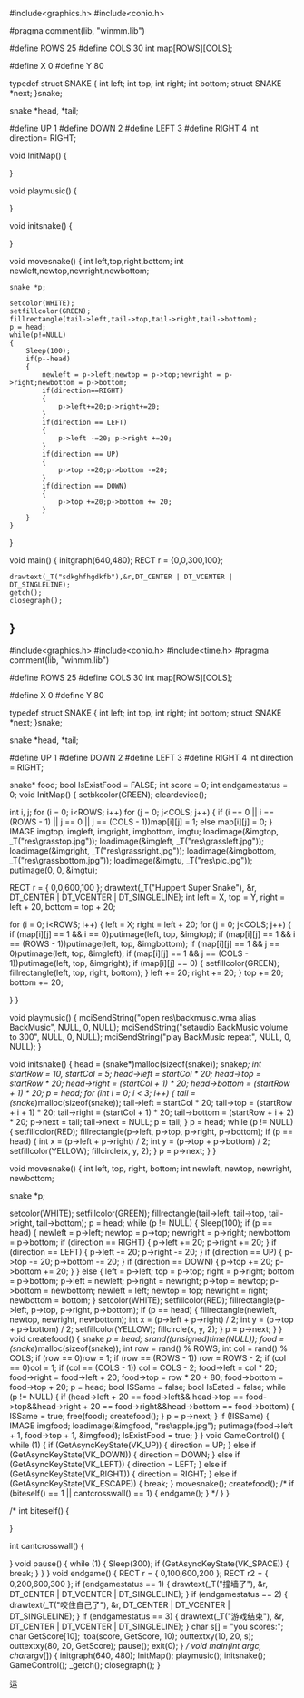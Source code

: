 #include<graphics.h>
#include<conio.h>

#pragma comment(lib, "winmm.lib")

#define ROWS 25
#define COLS 30
int map[ROWS][COLS];

#define X 0
#define Y 80

typedef struct SNAKE
{
	int left;
	int top;
	int right;
	int bottom;
	struct SNAKE *next;
}snake;

snake *head, *tail;

#define UP 1
#define DOWN 2
#define LEFT 3
#define RIGHT 4
int direction= RIGHT;

void InitMap()
{
	
}

void playmusic()
{
	
}

void initsnake()
{

}

void movesnake()
{
	int left,top,right,bottom;
	int newleft,newtop,newright,newbottom;

	snake *p;

	setcolor(WHITE);
	setfillcolor(GREEN);
	fillrectangle(tail->left,tail->top,tail->right,tail->bottom);
	p = head;
	while(p!=NULL)
	{
		Sleep(100);
		if(p--head)
		{
			newleft = p->left;newtop = p->top;newright = p->right;newbottom = p->bottom;
			if(direction==RIGHT)
			{
				p->left+=20;p->right+=20;
			}
			if(direction == LEFT)
			{
				p->left -=20; p->right +=20;
			}
			if(direction == UP)
			{
				p->top -=20;p->bottom -=20;
			}
			if(direction == DOWN)
			{
				p->top +=20;p->bottom += 20;
			}
		}
	}
}

void main()
{
	initgraph(640,480);
	RECT r = {0,0,300,100};
	
	drawtext(_T("sdkghfhgdkfb"),&r,DT_CENTER | DT_VCENTER | DT_SINGLELINE);
	getch();
	closegraph();
}
-----------------
#include<graphics.h>
#include<conio.h>
#include<time.h>
#pragma comment(lib, "winmm.lib")

#define ROWS 25
#define COLS 30
int map[ROWS][COLS];

#define X 0
#define Y 80

typedef struct SNAKE
{
int left;
int top;
int right;
int bottom;
struct SNAKE *next;
}snake;

snake *head, *tail;

#define UP 1
#define DOWN 2
#define LEFT 3
#define RIGHT 4
int direction = RIGHT;

snake* food;
bool IsExistFood = FALSE;
int score = 0;
int endgamestatus = 0;
void InitMap()
{
setbkcolor(GREEN);
cleardevice();


int i, j;
for (i = 0; i<ROWS; i++)
for (j = 0; j<COLS; j++)
{
if (i == 0 || i == (ROWS - 1) || j == 0 || j == (COLS - 1))map[i][j] = 1;
else map[i][j] = 0;
}
IMAGE imgtop, imgleft, imgright, imgbottom, imgtu;
loadimage(&imgtop, _T("res\\grasstop.jpg"));
loadimage(&imgleft, _T("res\\grassleft.jpg"));
loadimage(&imgright, _T("res\\grassright.jpg"));
loadimage(&imgbottom, _T("res\\grassbottom.jpg"));
loadimage(&imgtu, _T("res\\pic.jpg"));
putimage(0, 0, &imgtu);

RECT r = { 0,0,600,100 };
drawtext(_T("Huppert Super Snake"), &r, DT_CENTER | DT_VCENTER | DT_SINGLELINE);
int left = X, top = Y, right = left + 20, bottom = top + 20;

for (i = 0; i<ROWS; i++)
{
left = X; right = left + 20;
for (j = 0; j<COLS; j++)
{
if (map[i][j] == 1 && i == 0)putimage(left, top, &imgtop);
if (map[i][j] == 1 && i == (ROWS - 1))putimage(left, top, &imgbottom);
if (map[i][j] == 1 && j == 0)putimage(left, top, &imgleft);
if (map[i][j] == 1 && j == (COLS - 1))putimage(left, top, &imgright);
if (map[i][j] == 0)
{
setfillcolor(GREEN);
fillrectangle(left, top, right, bottom);
}
left += 20; right += 20;
}
top += 20; bottom += 20;

}
}


void playmusic()
{
mciSendString("open res\\backmusic.wma alias BackMusic", NULL, 0, NULL);
mciSendString("setaudio BackMusic volume to 300", NULL, 0, NULL);
mciSendString("play BackMusic repeat", NULL, 0, NULL);
}

void initsnake()
{
head = (snake*)malloc(sizeof(snake));
snake*p;
int startRow = 10, startCol = 5;
head->left = startCol * 20;
head->top = startRow * 20;
head->right = (startCol + 1) * 20;
head->bottom = (startRow + 1) * 20;
p = head;
for (int i = 0; i < 3; i++)
{
tail = (snake*)malloc(sizeof(snake));
tail->left = startCol * 20;
tail->top = (startRow + i + 1) * 20;
tail->right = (startCol + 1) * 20;
tail->bottom = (startRow + i + 2) * 20;
p->next = tail;
tail->next = NULL;
p = tail;
}
p = head;
while (p != NULL)
{
setfillcolor(RED);
fillrectangle(p->left, p->top, p->right, p->bottom);
if (p == head)
{
int x = (p->left + p->right) / 2;
int y = (p->top + p->bottom) / 2;
setfillcolor(YELLOW);
fillcircle(x, y, 2);
}
p = p->next;
}
}

void movesnake()
{
int left, top, right, bottom;
int newleft, newtop, newright, newbottom;

snake *p;

setcolor(WHITE);
setfillcolor(GREEN);
fillrectangle(tail->left, tail->top, tail->right, tail->bottom);
p = head;
while (p != NULL)
{
Sleep(100);
if (p == head)
{
newleft = p->left; newtop = p->top; newright = p->right; newbottom = p->bottom;
if (direction == RIGHT)
{
p->left += 20; p->right += 20;
}
if (direction == LEFT)
{
p->left -= 20; p->right -= 20;
}
if (direction == UP)
{
p->top -= 20; p->bottom -= 20;
}
if (direction == DOWN)
{
p->top += 20; p->bottom += 20;
}
}
else
{
left = p->left; top = p->top; right = p->right; bottom = p->bottom;
p->left = newleft; p->right = newright; p->top = newtop; p->bottom = newbottom;
newleft = left; newtop = top; newright = right; newbottom = bottom;
}
setcolor(WHITE); setfillcolor(RED);
fillrectangle(p->left, p->top, p->right, p->bottom);
if (p == head)
{
fillrectangle(newleft, newtop, newright, newbottom);
int x = (p->left + p->right) / 2;
int y = (p->top + p->bottom) / 2;
setfillcolor(YELLOW);
fillcircle(x, y, 2);
}
p = p->next;
}
}
void createfood()
{
snake *p = head;
srand((unsigned)time(NULL));
food = (snake*)malloc(sizeof(snake));
int row = rand() % ROWS;
int col = rand() % COLS;
if (row == 0)row = 1;
if (row == (ROWS - 1)) row = ROWS - 2;
if (col == 0)col = 1;
if (col == (COLS - 1)) col = COLS - 2;
food->left = col * 20; food->right = food->left + 20;
food->top = row * 20 + 80; food->bottom = food->top + 20;
p = head;
bool ISSame = false;
bool IsEated = false;
while (p != NULL)
{
if (head->left + 20 == food->left&& head->top == food->top&&head->right + 20 == food->right&&head->bottom == food->bottom)
{
ISSame = true;
free(food);
createfood();
}
p = p->next;
}
if (!ISSame)
{
IMAGE imgfood;
loadimage(&imgfood, "res\\apple.jpg");
putimage(food->left + 1, food->top + 1, &imgfood);
IsExistFood = true;
}
}
void GameControl()
{
while (1)
{
if (GetAsyncKeyState(VK_UP))
{
direction = UP;
}
else if (GetAsyncKeyState(VK_DOWN))
{
direction = DOWN;
}
else if (GetAsyncKeyState(VK_LEFT))
{
direction = LEFT;
}
else if (GetAsyncKeyState(VK_RIGHT))
{
direction = RIGHT;
}
else if (GetAsyncKeyState(VK_ESCAPE))
{
break;
}
movesnake();
createfood();
/*
if (biteself() == 1 || cantcrosswall() == 1)
{
endgame();
}
*/
}
}

/*
int biteself()
{

}

int cantcrosswall()
{

}
void pause()
{
while (1)
{
Sleep(300);
if (GetAsyncKeyState(VK_SPACE))
{
break;
}
}
}
void endgame()
{
RECT r = { 0,100,600,200 };
RECT r2 = { 0,200,600,300 };
if (endgamestatus == 1)
{
drawtext(_T("撞墙了"), &r, DT_CENTER | DT_VCENTER | DT_SINGLELINE);
}
if (endgamestatus == 2)
{
drawtext(_T("咬住自己了"), &r, DT_CENTER | DT_VCENTER | DT_SINGLELINE);
}
if (endgamestatus == 3)
{
drawtext(_T("游戏结束"), &r, DT_CENTER | DT_VCENTER | DT_SINGLELINE);
}
char s[] = "you scores:";
char GetScore[10];
itoa(score, GetScore, 10);
outtextxy(10, 20, s);
outtextxy(80, 20, GetScore);
pause();
exit(0);
}
*/
void main(int argc, char*argv[])
{
initgraph(640, 480);
InitMap();
playmusic();
initsnake();
GameControl();
_getch();
closegraph();
}











运
